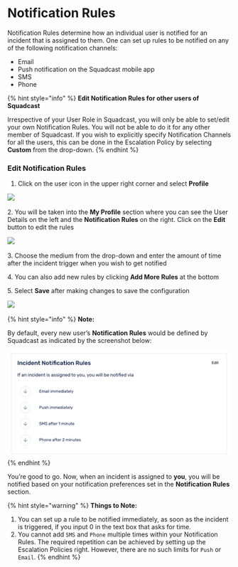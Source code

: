 # Notification Rules

Notification Rules determine how an individual user is notified for an incident that is assigned to them. One can set up rules to be notified on any of the following notification channels:

* Email
* Push notification on the Squadcast mobile app
* SMS
* Phone

{% hint style="info" %}
**Edit Notification Rules for other users of Squadcast**

Irrespective of your User Role in Squadcast, you will only be able to set/edit your own Notification Rules. You will not be able to do it for any other member of Squadcast. If you wish to explicitly specify Notification Channels for all the users, this can be done in the Escalation Policy by selecting **Custom** from the drop-down.
{% endhint %}

### Edit Notification Rules <a href="#edit-notification-rules" id="edit-notification-rules"></a>

1. Click on the user icon in the upper right corner and select **Profile**

![](<../.gitbook/assets/notification\_rules\_1 (1) (1) (4).png>)

2\. You will be taken into the **My Profile** section where you can see the User Details on the left and the **Notification Rules** on the right. Click on the **Edit** button to edit the rules

![](<../.gitbook/assets/notification\_rules\_2 (2) (1) (1) (2) (3).png>)

3\. Choose the medium from the drop-down and enter the amount of time after the incident trigger when you wish to get notified

4\. You can also add new rules by clicking **Add More Rules** at the bottom

5\. Select **Save** after making changes to save the configuration

![](<../.gitbook/assets/notification\_rules\_3 (1) (2) (1).png>)

{% hint style="info" %}
**Note:**

By default, every new user’s **Notification Rules** would be defined by Squadcast as indicated by the screenshot below:

<img src="../.gitbook/assets/notification_rules_4.png" alt="" data-size="original">
{% endhint %}

You’re good to go. Now, when an incident is assigned to **you**, you will be notified based on your notification preferences set in the **Notification Rules** section.

{% hint style="warning" %}
**Things to Note:**

1. You can set up a rule to be notified immediately, as soon as the incident is triggered, if you input 0 in the text box that asks for time.
2. You cannot add `SMS` and `Phone` multiple times within your Notification Rules. The required repetition can be achieved by setting up the Escalation Policies right. However, there are no such limits for `Push` or `Email`.
{% endhint %}
